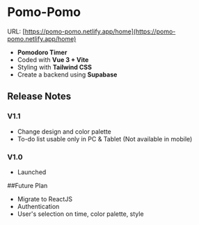 # Pomo-Pomo
URL: [https://pomo-pomo.netlify.app/home](https://pomo-pomo.netlify.app/home)
- **Pomodoro Timer**
- Coded with **Vue 3 + Vite**
- Styling with **Tailwind CSS**
- Create a backend using **Supabase**


## Release Notes

### V1.1
- Change design and color palette
- To-do list usable only in PC & Tablet (Not available in mobile)
### V1.0
- Launched

##Future Plan
- Migrate to ReactJS
- Authentication
- User's selection on time, color palette, style
